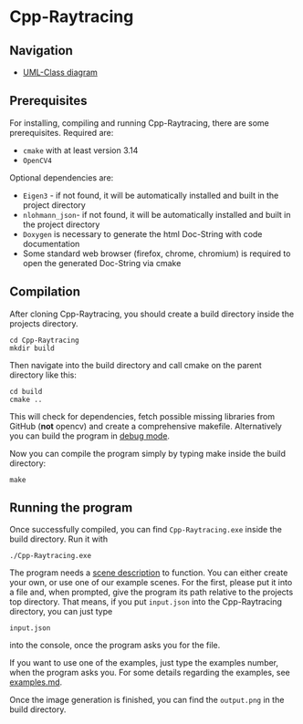 # Cpp-Raytracing
## Navigation
- [UML-Class diagram](resources/uml_class_diagram.pdf)
## Prerequisites
For installing, compiling and running Cpp-Raytracing, there are some prerequisites.
Required are:
- `cmake` with at least version 3.14
- `OpenCV4`

Optional dependencies are:
- `Eigen3` - if not found, it will be automatically installed and built in the project directory
- `nlohmann_json`- if not found, it will be automatically installed and built in the project directory
- `Doxygen` is necessary to generate the html Doc-String with code documentation
- Some standard web browser (firefox, chrome, chromium) is required to open the generated Doc-String via cmake
## Compilation
After cloning Cpp-Raytracing, you should create a build directory inside the projects directory.
```
cd Cpp-Raytracing
mkdir build 
```
Then navigate into the build directory and call cmake on the parent directory like this:
```
cd build
cmake ..
```
This will check for dependencies, fetch possible missing libraries from GitHub (**not** opencv) and create a comprehensive makefile. 
Alternatively you can build the program in [debug mode](markdowns/debug.md).

Now you can compile the program simply by typing make inside the build directory:
```
make
```
## Running the program
Once successfully compiled, you can find `Cpp-Raytracing.exe` inside the build directory. Run it with
```
./Cpp-Raytracing.exe
```
The program needs a [scene description](markdowns/file_input.md) to function. 
You can either create your own, or use one of our example scenes. 
For the first, please put it into a file and, when prompted, give the program its path relative to the projects top directory. That means, if you put `input.json` into the Cpp-Raytracing directory, you can just type
```
input.json
```
into the console, once the program asks you for the file.

If you want to use one of the examples, just type the examples number, when the program asks you. For some details regarding the examples, see [examples.md](markdowns/examples.md).

Once the image generation is finished, you can find the `output.png` in the build directory.